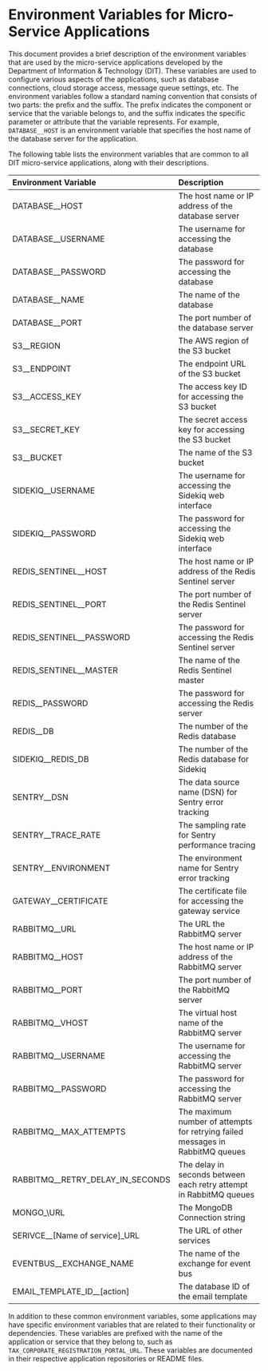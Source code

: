 # Environment Variables for Micro-Service Applications

This document provides a brief description of the environment variables that are used by the micro-service applications developed by the Department of Information & Technology (DIT). These variables are used to configure various aspects of the applications, such as database connections, cloud storage access, message queue settings, etc. The environment variables follow a standard naming convention that consists of two parts: the prefix and the suffix. The prefix indicates the component or service that the variable belongs to, and the suffix indicates the specific parameter or attribute that the variable represents. For example, `DATABASE__HOST` is an environment variable that specifies the host name of the database server for the application.

The following table lists the environment variables that are common to all DIT micro-service applications, along with their descriptions.

| Environment Variable               | Description                                                                    |
| :--------------------------------- | :----------------------------------------------------------------------------- |
| DATABASE\_\_HOST                   | The host name or IP address of the database server                             |
| DATABASE\_\_USERNAME               | The username for accessing the database                                        |
| DATABASE\_\_PASSWORD               | The password for accessing the database                                        |
| DATABASE\_\_NAME                   | The name of the database                                                       |
| DATABASE\_\_PORT                   | The port number of the database server                                         |
| S3\_\_REGION                       | The AWS region of the S3 bucket                                                |
| S3\_\_ENDPOINT                     | The endpoint URL of the S3 bucket                                              |
| S3\_\_ACCESS_KEY                   | The access key ID for accessing the S3 bucket                                  |
| S3\_\_SECRET_KEY                   | The secret access key for accessing the S3 bucket                              |
| S3\_\_BUCKET                       | The name of the S3 bucket                                                      |
| SIDEKIQ\_\_USERNAME                | The username for accessing the Sidekiq web interface                           |
| SIDEKIQ\_\_PASSWORD                | The password for accessing the Sidekiq web interface                           |
| REDIS_SENTINEL\_\_HOST             | The host name or IP address of the Redis Sentinel server                       |
| REDIS_SENTINEL\_\_PORT             | The port number of the Redis Sentinel server                                   |
| REDIS_SENTINEL\_\_PASSWORD         | The password for accessing the Redis Sentinel server                           |
| REDIS_SENTINEL\_\_MASTER           | The name of the Redis Sentinel master                                          |
| REDIS\_\_PASSWORD                  | The password for accessing the Redis server                                    |
| REDIS\_\_DB                        | The number of the Redis database                                               |
| SIDEKIQ\_\_REDIS_DB                | The number of the Redis database for Sidekiq                                   |
| SENTRY\_\_DSN                      | The data source name (DSN) for Sentry error tracking                           |
| SENTRY\_\_TRACE_RATE               | The sampling rate for Sentry performance tracing                               |
| SENTRY\_\_ENVIRONMENT              | The environment name for Sentry error tracking                                 |
| GATEWAY\_\_CERTIFICATE             | The certificate file for accessing the gateway service                         |
| RABBITMQ\_\_URL                    | The URL the RabbitMQ server                                                    |
| RABBITMQ\_\_HOST                   | The host name or IP address of the RabbitMQ server                             |
| RABBITMQ\_\_PORT                   | The port number of the RabbitMQ server                                         |
| RABBITMQ\_\_VHOST                  | The virtual host name of the RabbitMQ server                                   |
| RABBITMQ\_\_USERNAME               | The username for accessing the RabbitMQ server                                 |
| RABBITMQ\_\_PASSWORD               | The password for accessing the RabbitMQ server                                 |
| RABBITMQ\_\_MAX_ATTEMPTS           | The maximum number of attempts for retrying failed messages in RabbitMQ queues |
| RABBITMQ\_\_RETRY_DELAY_IN_SECONDS | The delay in seconds between each retry attempt in RabbitMQ queues             |
| MONGO\_\URL                        | The MongoDB Connection string                                                  |
| SERIVCE\_\_[Name of service]\_URL  | The URL of other services                                                      |
| EVENTBUS\_\_EXCHANGE_NAME          | The name of the exchange for event bus                                         |
| EMAIL_TEMPLATE_ID\_\_[action]      | The database ID of the email template                                          |

In addition to these common environment variables, some applications may have specific environment variables that are related to their functionality or dependencies. These variables are prefixed with the name of the application or service that they belong to, such as `TAX_CORPORATE_REGISTRATION_PORTAL_URL`. These variables are documented in their respective application repositories or README files.
